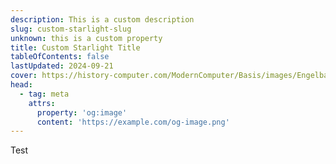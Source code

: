 ```yaml
---
description: This is a custom description
slug: custom-starlight-slug
unknown: this is a custom property
title: Custom Starlight Title
tableOfContents: false
lastUpdated: 2024-09-21
cover: https://history-computer.com/ModernComputer/Basis/images/Engelbart.jpg
head:
  - tag: meta
    attrs:
      property: 'og:image'
      content: 'https://example.com/og-image.png'
---
```


Test
